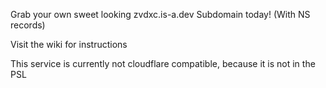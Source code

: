 Grab your own sweet looking zvdxc.is-a.dev Subdomain today!
(With NS records)


Visit the wiki for instructions

This service is currently not cloudflare compatible, because it is not in the PSL
